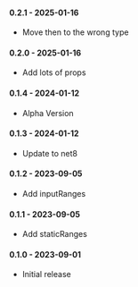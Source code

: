 #### 0.2.1 - 2025-01-16
* Move then to the wrong type
#### 0.2.0 - 2025-01-16
* Add lots of props
#### 0.1.4 - 2024-01-12
* Alpha Version
#### 0.1.3 - 2024-01-12
* Update to net8
#### 0.1.2 - 2023-09-05
* Add inputRanges
#### 0.1.1 - 2023-09-05
* Add staticRanges
#### 0.1.0 - 2023-09-01
* Initial release
